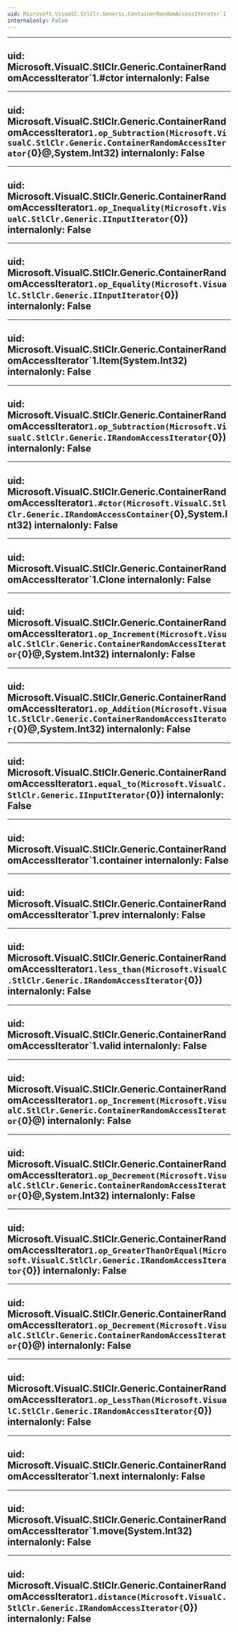 ```yaml
---
uid: Microsoft.VisualC.StlClr.Generic.ContainerRandomAccessIterator`1
internalonly: False
---
```


---
uid: Microsoft.VisualC.StlClr.Generic.ContainerRandomAccessIterator`1.#ctor
internalonly: False
---

---
uid: Microsoft.VisualC.StlClr.Generic.ContainerRandomAccessIterator`1.op_Subtraction(Microsoft.VisualC.StlClr.Generic.ContainerRandomAccessIterator{`0}@,System.Int32)
internalonly: False
---

---
uid: Microsoft.VisualC.StlClr.Generic.ContainerRandomAccessIterator`1.op_Inequality(Microsoft.VisualC.StlClr.Generic.IInputIterator{`0})
internalonly: False
---

---
uid: Microsoft.VisualC.StlClr.Generic.ContainerRandomAccessIterator`1.op_Equality(Microsoft.VisualC.StlClr.Generic.IInputIterator{`0})
internalonly: False
---

---
uid: Microsoft.VisualC.StlClr.Generic.ContainerRandomAccessIterator`1.Item(System.Int32)
internalonly: False
---

---
uid: Microsoft.VisualC.StlClr.Generic.ContainerRandomAccessIterator`1.op_Subtraction(Microsoft.VisualC.StlClr.Generic.IRandomAccessIterator{`0})
internalonly: False
---

---
uid: Microsoft.VisualC.StlClr.Generic.ContainerRandomAccessIterator`1.#ctor(Microsoft.VisualC.StlClr.Generic.IRandomAccessContainer{`0},System.Int32)
internalonly: False
---

---
uid: Microsoft.VisualC.StlClr.Generic.ContainerRandomAccessIterator`1.Clone
internalonly: False
---

---
uid: Microsoft.VisualC.StlClr.Generic.ContainerRandomAccessIterator`1.op_Increment(Microsoft.VisualC.StlClr.Generic.ContainerRandomAccessIterator{`0}@,System.Int32)
internalonly: False
---

---
uid: Microsoft.VisualC.StlClr.Generic.ContainerRandomAccessIterator`1.op_Addition(Microsoft.VisualC.StlClr.Generic.ContainerRandomAccessIterator{`0}@,System.Int32)
internalonly: False
---

---
uid: Microsoft.VisualC.StlClr.Generic.ContainerRandomAccessIterator`1.equal_to(Microsoft.VisualC.StlClr.Generic.IInputIterator{`0})
internalonly: False
---

---
uid: Microsoft.VisualC.StlClr.Generic.ContainerRandomAccessIterator`1.container
internalonly: False
---

---
uid: Microsoft.VisualC.StlClr.Generic.ContainerRandomAccessIterator`1.prev
internalonly: False
---

---
uid: Microsoft.VisualC.StlClr.Generic.ContainerRandomAccessIterator`1.less_than(Microsoft.VisualC.StlClr.Generic.IRandomAccessIterator{`0})
internalonly: False
---

---
uid: Microsoft.VisualC.StlClr.Generic.ContainerRandomAccessIterator`1.valid
internalonly: False
---

---
uid: Microsoft.VisualC.StlClr.Generic.ContainerRandomAccessIterator`1.op_Increment(Microsoft.VisualC.StlClr.Generic.ContainerRandomAccessIterator{`0}@)
internalonly: False
---

---
uid: Microsoft.VisualC.StlClr.Generic.ContainerRandomAccessIterator`1.op_Decrement(Microsoft.VisualC.StlClr.Generic.ContainerRandomAccessIterator{`0}@,System.Int32)
internalonly: False
---

---
uid: Microsoft.VisualC.StlClr.Generic.ContainerRandomAccessIterator`1.op_GreaterThanOrEqual(Microsoft.VisualC.StlClr.Generic.IRandomAccessIterator{`0})
internalonly: False
---

---
uid: Microsoft.VisualC.StlClr.Generic.ContainerRandomAccessIterator`1.op_Decrement(Microsoft.VisualC.StlClr.Generic.ContainerRandomAccessIterator{`0}@)
internalonly: False
---

---
uid: Microsoft.VisualC.StlClr.Generic.ContainerRandomAccessIterator`1.op_LessThan(Microsoft.VisualC.StlClr.Generic.IRandomAccessIterator{`0})
internalonly: False
---

---
uid: Microsoft.VisualC.StlClr.Generic.ContainerRandomAccessIterator`1.next
internalonly: False
---

---
uid: Microsoft.VisualC.StlClr.Generic.ContainerRandomAccessIterator`1.move(System.Int32)
internalonly: False
---

---
uid: Microsoft.VisualC.StlClr.Generic.ContainerRandomAccessIterator`1.distance(Microsoft.VisualC.StlClr.Generic.IRandomAccessIterator{`0})
internalonly: False
---
